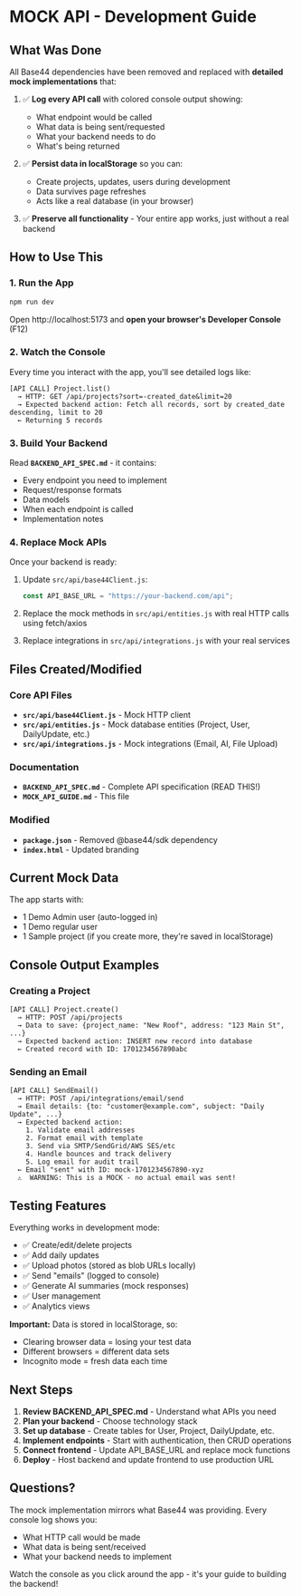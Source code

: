 # MOCK API - Development Guide

## What Was Done

All Base44 dependencies have been removed and replaced with **detailed mock implementations** that:

1. ✅ **Log every API call** with colored console output showing:

   - What endpoint would be called
   - What data is being sent/requested
   - What your backend needs to do
   - What's being returned

2. ✅ **Persist data in localStorage** so you can:

   - Create projects, updates, users during development
   - Data survives page refreshes
   - Acts like a real database (in your browser)

3. ✅ **Preserve all functionality** - Your entire app works, just without a real backend

## How to Use This

### 1. Run the App

```bash
npm run dev
```

Open http://localhost:5173 and **open your browser's Developer Console** (F12)

### 2. Watch the Console

Every time you interact with the app, you'll see detailed logs like:

```
[API CALL] Project.list()
  → HTTP: GET /api/projects?sort=-created_date&limit=20
  → Expected backend action: Fetch all records, sort by created_date descending, limit to 20
  ← Returning 5 records
```

### 3. Build Your Backend

Read **`BACKEND_API_SPEC.md`** - it contains:

- Every endpoint you need to implement
- Request/response formats
- Data models
- When each endpoint is called
- Implementation notes

### 4. Replace Mock APIs

Once your backend is ready:

1. Update `src/api/base44Client.js`:

   ```javascript
   const API_BASE_URL = "https://your-backend.com/api";
   ```

2. Replace the mock methods in `src/api/entities.js` with real HTTP calls using fetch/axios

3. Replace integrations in `src/api/integrations.js` with your real services

## Files Created/Modified

### Core API Files

- **`src/api/base44Client.js`** - Mock HTTP client
- **`src/api/entities.js`** - Mock database entities (Project, User, DailyUpdate, etc.)
- **`src/api/integrations.js`** - Mock integrations (Email, AI, File Upload)

### Documentation

- **`BACKEND_API_SPEC.md`** - Complete API specification (READ THIS!)
- **`MOCK_API_GUIDE.md`** - This file

### Modified

- **`package.json`** - Removed @base44/sdk dependency
- **`index.html`** - Updated branding

## Current Mock Data

The app starts with:

- 1 Demo Admin user (auto-logged in)
- 1 Demo regular user
- 1 Sample project (if you create more, they're saved in localStorage)

## Console Output Examples

### Creating a Project

```
[API CALL] Project.create()
  → HTTP: POST /api/projects
  → Data to save: {project_name: "New Roof", address: "123 Main St", ...}
  → Expected backend action: INSERT new record into database
  ← Created record with ID: 1701234567890abc
```

### Sending an Email

```
[API CALL] SendEmail()
  → HTTP: POST /api/integrations/email/send
  → Email details: {to: "customer@example.com", subject: "Daily Update", ...}
  → Expected backend action:
    1. Validate email addresses
    2. Format email with template
    3. Send via SMTP/SendGrid/AWS SES/etc
    4. Handle bounces and track delivery
    5. Log email for audit trail
  ← Email "sent" with ID: mock-1701234567890-xyz
  ⚠️  WARNING: This is a MOCK - no actual email was sent!
```

## Testing Features

Everything works in development mode:

- ✅ Create/edit/delete projects
- ✅ Add daily updates
- ✅ Upload photos (stored as blob URLs locally)
- ✅ Send "emails" (logged to console)
- ✅ Generate AI summaries (mock responses)
- ✅ User management
- ✅ Analytics views

**Important:** Data is stored in localStorage, so:

- Clearing browser data = losing your test data
- Different browsers = different data sets
- Incognito mode = fresh data each time

## Next Steps

1. **Review BACKEND_API_SPEC.md** - Understand what APIs you need
2. **Plan your backend** - Choose technology stack
3. **Set up database** - Create tables for User, Project, DailyUpdate, etc.
4. **Implement endpoints** - Start with authentication, then CRUD operations
5. **Connect frontend** - Update API_BASE_URL and replace mock functions
6. **Deploy** - Host backend and update frontend to use production URL

## Questions?

The mock implementation mirrors what Base44 was providing. Every console log shows you:

- What HTTP call would be made
- What data is being sent/received
- What your backend needs to implement

Watch the console as you click around the app - it's your guide to building the backend!
